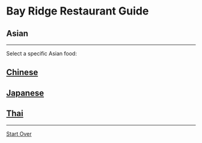 # Bay Ridge Restaurant Guide
## Asian
---
Select a specific Asian food:
## [Chinese](..asian/chinese.md)
## [Japanese](asian/japanese.md)
## [Thai](asian/thai.md)
---
[Start Over](../home.md)